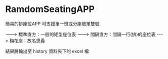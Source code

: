 # RamdomSeatingAPP

簡易的排座位APP
可支援單一班或分座號單雙號

---> 標準直方：一般的矩型座位表
---> 間隔直方：間隔一行(排)的座位表
---> 梅花座：故名思義

結果將輸出至 history 資料夾下的 excel 檔
